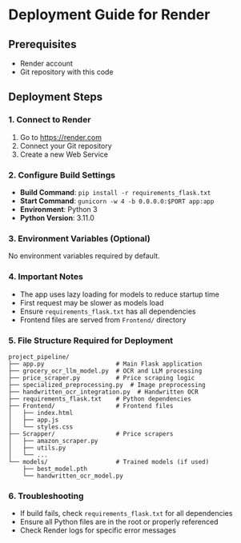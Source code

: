 # Deployment Guide for Render

## Prerequisites
- Render account
- Git repository with this code

## Deployment Steps

### 1. Connect to Render
1. Go to https://render.com
2. Connect your Git repository
3. Create a new Web Service

### 2. Configure Build Settings
- **Build Command**: `pip install -r requirements_flask.txt`
- **Start Command**: `gunicorn -w 4 -b 0.0.0.0:$PORT app:app`
- **Environment**: Python 3
- **Python Version**: 3.11.0

### 3. Environment Variables (Optional)
No environment variables required by default.

### 4. Important Notes
- The app uses lazy loading for models to reduce startup time
- First request may be slower as models load
- Ensure `requirements_flask.txt` has all dependencies
- Frontend files are served from `Frontend/` directory

### 5. File Structure Required for Deployment
```
project_pipeline/
├── app.py                    # Main Flask application
├── grocery_ocr_llm_model.py  # OCR and LLM processing
├── price_scraper.py          # Price scraping logic
├── specialized_preprocessing.py  # Image preprocessing
├── handwritten_ocr_integration.py  # Handwritten OCR
├── requirements_flask.txt    # Python dependencies
├── Frontend/                 # Frontend files
│   ├── index.html
│   ├── app.js
│   └── styles.css
├── Scrapper/                 # Price scrapers
│   ├── amazon_scraper.py
│   ├── utils.py
│   └── ...
└── models/                   # Trained models (if used)
    ├── best_model.pth
    └── handwritten_ocr_model.py
```

### 6. Troubleshooting
- If build fails, check `requirements_flask.txt` for all dependencies
- Ensure all Python files are in the root or properly referenced
- Check Render logs for specific error messages

